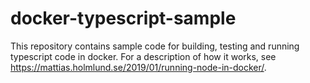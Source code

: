 # docker-typescript-sample

This repository contains sample code for building, testing and running typescript code in docker.
For a description of how it works, see https://mattias.holmlund.se/2019/01/running-node-in-docker/.
